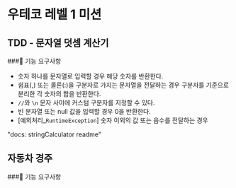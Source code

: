# 우테코 레벨 1 미션

## TDD - 문자열 덧셈 계산기 
###🚀 기능 요구사항
- 숫자 하나를 문자열로 입력할 경우 해당 숫자를 반환한다.
- 쉼표(,) 또는 콜론(:)을 구분자로 가지는 문자열을 전달하는 경우 구분자를 기준으로 분리한 각 숫자의 합을 반환한다.
- `//`와 `\n` 문자 사이에 커스텀 구분자를 지정할 수 있다.
- 빈 문자열 또는 null 값을 입력할 경우 0을 반환한다.
- [예외처리_`RuntimeException`] 숫자 이외의 값 또는 음수를 전달하는 경우

"docs: stringCalculator readme"

## 자동차 경주
###🚀 기능 요구사항

